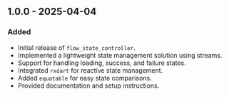 
## 1.0.0 - 2025-04-04
### Added
- Initial release of `flow_state_controller`.
- Implemented a lightweight state management solution using streams.
- Support for handling loading, success, and failure states.
- Integrated `rxdart` for reactive state management.
- Added `equatable` for easy state comparisons.
- Provided documentation and setup instructions.
